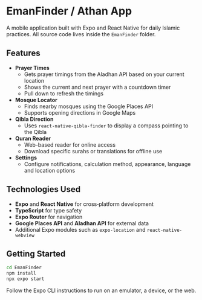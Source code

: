 # EmanFinder / Athan App

A mobile application built with Expo and React Native for daily Islamic practices. All source code lives inside the `EmanFinder` folder.

## Features

- **Prayer Times**
  - Gets prayer timings from the Aladhan API based on your current location
  - Shows the current and next prayer with a countdown timer
  - Pull down to refresh the timings
- **Mosque Locator**
  - Finds nearby mosques using the Google Places API
  - Supports opening directions in Google Maps
- **Qibla Direction**
  - Uses `react-native-qibla-finder` to display a compass pointing to the Qibla
- **Quran Reader**
  - Web-based reader for online access
  - Download specific surahs or translations for offline use
- **Settings**
  - Configure notifications, calculation method, appearance, language and location options

## Technologies Used

- **Expo** and **React Native** for cross‑platform development
- **TypeScript** for type safety
- **Expo Router** for navigation
- **Google Places API** and **Aladhan API** for external data
- Additional Expo modules such as `expo-location` and `react-native-webview`

## Getting Started

```bash
cd EmanFinder
npm install
npx expo start
```

Follow the Expo CLI instructions to run on an emulator, a device, or the web.
